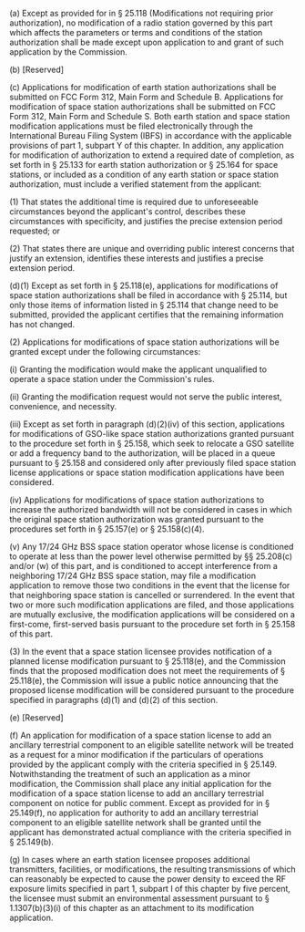 (a) Except as provided for in § 25.118 (Modifications not requiring prior authorization), no modification of a radio station governed by this part which affects the parameters or terms and conditions of the station authorization shall be made except upon application to and grant of such application by the Commission.

(b) [Reserved]

(c) Applications for modification of earth station authorizations shall be submitted on FCC Form 312, Main Form and Schedule B. Applications for modification of space station authorizations shall be submitted on FCC Form 312, Main Form and Schedule S. Both earth station and space station modification applications must be filed electronically through the International Bureau Filing System (IBFS) in accordance with the applicable provisions of part 1, subpart Y of this chapter. In addition, any application for modification of authorization to extend a required date of completion, as set forth in § 25.133 for earth station authorization or § 25.164 for space stations, or included as a condition of any earth station or space station authorization, must include a verified statement from the applicant:

(1) That states the additional time is required due to unforeseeable circumstances beyond the applicant's control, describes these circumstances with specificity, and justifies the precise extension period requested; or

(2) That states there are unique and overriding public interest concerns that justify an extension, identifies these interests and justifies a precise extension period.

(d)(1) Except as set forth in § 25.118(e), applications for modifications of space station authorizations shall be filed in accordance with § 25.114, but only those items of information listed in § 25.114 that change need to be submitted, provided the applicant certifies that the remaining information has not changed.

(2) Applications for modifications of space station authorizations will be granted except under the following circumstances:

(i) Granting the modification would make the applicant unqualified to operate a space station under the Commission's rules.

(ii) Granting the modification request would not serve the public interest, convenience, and necessity.

(iii) Except as set forth in paragraph (d)(2)(iv) of this section, applications for modifications of GSO-like space station authorizations granted pursuant to the procedure set forth in § 25.158, which seek to relocate a GSO satellite or add a frequency band to the authorization, will be placed in a queue pursuant to § 25.158 and considered only after previously filed space station license applications or space station modification applications have been considered.

(iv) Applications for modifications of space station authorizations to increase the authorized bandwidth will not be considered in cases in which the original space station authorization was granted pursuant to the procedures set forth in § 25.157(e) or § 25.158(c)(4).

(v) Any 17/24 GHz BSS space station operator whose license is conditioned to operate at less than the power level otherwise permitted by §§ 25.208(c) and/or (w) of this part, and is conditioned to accept interference from a neighboring 17/24 GHz BSS space station, may file a modification application to remove those two conditions in the event that the license for that neighboring space station is cancelled or surrendered. In the event that two or more such modification applications are filed, and those applications are mutually exclusive, the modification applications will be considered on a first-come, first-served basis pursuant to the procedure set forth in § 25.158 of this part.

(3) In the event that a space station licensee provides notification of a planned license modification pursuant to § 25.118(e), and the Commission finds that the proposed modification does not meet the requirements of § 25.118(e), the Commission will issue a public notice announcing that the proposed license modification will be considered pursuant to the procedure specified in paragraphs (d)(1) and (d)(2) of this section.

(e) [Reserved]
                

(f) An application for modification of a space station license to add an ancillary terrestrial component to an eligible satellite network will be treated as a request for a minor modification if the particulars of operations provided by the applicant comply with the criteria specified in § 25.149. Notwithstanding the treatment of such an application as a minor modification, the Commission shall place any initial application for the modification of a space station license to add an ancillary terrestrial component on notice for public comment. Except as provided for in § 25.149(f), no application for authority to add an ancillary terrestrial component to an eligible satellite network shall be granted until the applicant has demonstrated actual compliance with the criteria specified in § 25.149(b).

(g) In cases where an earth station licensee proposes additional transmitters, facilities, or modifications, the resulting transmissions of which can reasonably be expected to cause the power density to exceed the RF exposure limits specified in part 1, subpart I of this chapter by five percent, the licensee must submit an environmental assessment pursuant to § 1.1307(b)(3)(i) of this chapter as an attachment to its modification application.

